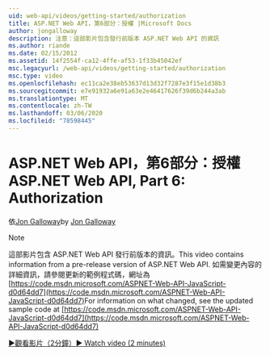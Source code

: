 ```yaml
---
uid: web-api/videos/getting-started/authorization
title: ASP.NET Web API，第6部分：授權 |Microsoft Docs
author: jongalloway
description: 注意：這部影片包含發行前版本 ASP.NET Web API 的資訊
ms.author: riande
ms.date: 02/15/2012
ms.assetid: 14f2554f-ca12-4ffe-af53-1f33b45042ef
msc.legacyurl: /web-api/videos/getting-started/authorization
msc.type: video
ms.openlocfilehash: ec11ca2e38eb53637d13d32f7287e3f15e1d38b3
ms.sourcegitcommit: e7e91932a6e91a63e2e46417626f39d6b244a3ab
ms.translationtype: MT
ms.contentlocale: zh-TW
ms.lasthandoff: 03/06/2020
ms.locfileid: "78598445"
---
```

# <a name="aspnet-web-api-part-6-authorization"></a><span data-ttu-id="bf181-103">ASP.NET Web API，第6部分：授權</span><span class="sxs-lookup"><span data-stu-id="bf181-103">ASP.NET Web API, Part 6: Authorization</span></span>

<span data-ttu-id="bf181-104">依[Jon Galloway](https://github.com/jongalloway)</span><span class="sxs-lookup"><span data-stu-id="bf181-104">by [Jon Galloway](https://github.com/jongalloway)</span></span>

> [!NOTE]
> <span data-ttu-id="bf181-105">這部影片包含 ASP.NET Web API 發行前版本的資訊。</span><span class="sxs-lookup"><span data-stu-id="bf181-105">This video contains information from a pre-release version of ASP.NET Web API.</span></span> <span data-ttu-id="bf181-106">如需變更內容的詳細資訊，請參閱更新的範例程式碼，網址為[https://code.msdn.microsoft.com/ASPNET-Web-API-JavaScript-d0d64dd7](https://code.msdn.microsoft.com/ASPNET-Web-API-JavaScript-d0d64dd7)</span><span class="sxs-lookup"><span data-stu-id="bf181-106">For information on what changed, see the updated sample code at [https://code.msdn.microsoft.com/ASPNET-Web-API-JavaScript-d0d64dd7](https://code.msdn.microsoft.com/ASPNET-Web-API-JavaScript-d0d64dd7)</span></span>

[<span data-ttu-id="bf181-107">&#9654;觀看影片（2分鐘）</span><span class="sxs-lookup"><span data-stu-id="bf181-107">&#9654; Watch video (2 minutes)</span></span>](https://channel9.msdn.com/Blogs/ASP-NET-Site-Videos/authorization)
